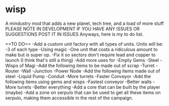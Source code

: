 # wisp
A  mindustry mod that adds a new planet, tech tree, and a load of more stuff
PLEASE NOTE
IN DEVELOPMENT
IF YOU HAVE ANY ISSUES OR SUGGESTIONS POST IT IN ISSUES
Anyways, here is my to do list.

==TO DO==
-Add a custom unit factory with all types of units.
Units will be:
 -3 of each type
 -Using magic
 -One unit that costs a ridiculous amount to make but is super op.
-Fix it so sectors don't require lead and copper to launch (I think that's still a thing)
-Add more uses for
 -Empty Gems
 -Steel
 -Wisps of Magi
-Add the following items to be made out of scrap
 -Turret
 -Router
 -Wall
 -Junction 
 -Power Node
-Add the following items made out of steel
 -Liquid Pump
 -Conduit
 -More turrets
 -Faster Conveyor
-Add the following items using gems and wisps
 -Fastest conveyor
 -Better walls
 -More turrets
 -Better everything
-Add a core that can be built by the player (maybe)
-Add a zone on serpulo that can be used to get all these items on serpulo, 
making them accessible in the rest of the campaign. 
 
